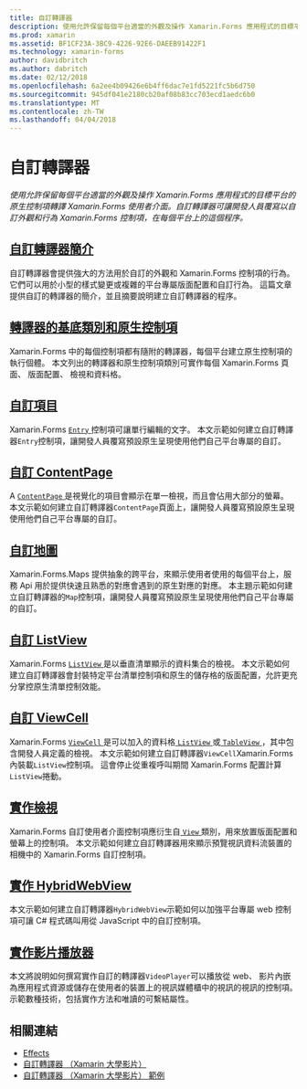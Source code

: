 ```yaml
---
title: 自訂轉譯器
description: 使用允許保留每個平台適當的外觀及操作 Xamarin.Forms 應用程式的目標平台的原生控制項轉譯 Xamarin.Forms 使用者介面。 自訂轉譯器可讓開發人員覆寫以自訂外觀和行為 Xamarin.Forms 控制項，在每個平台上的這個程序。
ms.prod: xamarin
ms.assetid: BF1CF23A-3BC9-4226-92E6-DAEEB91422F1
ms.technology: xamarin-forms
author: davidbritch
ms.author: dabritch
ms.date: 02/12/2018
ms.openlocfilehash: 6a2ee4b09426e6b4ff6dac7e1fd5221fc5b6d750
ms.sourcegitcommit: 945df041e2180cb20af08b83cc703ecd1aedc6b0
ms.translationtype: MT
ms.contentlocale: zh-TW
ms.lasthandoff: 04/04/2018
---
```

# <a name="custom-renderers"></a>自訂轉譯器

_使用允許保留每個平台適當的外觀及操作 Xamarin.Forms 應用程式的目標平台的原生控制項轉譯 Xamarin.Forms 使用者介面。自訂轉譯器可讓開發人員覆寫以自訂外觀和行為 Xamarin.Forms 控制項，在每個平台上的這個程序。_

## <a name="introduction-to-custom-renderersintroductionmd"></a>[自訂轉譯器簡介](introduction.md)

自訂轉譯器會提供強大的方法用於自訂的外觀和 Xamarin.Forms 控制項的行為。 它們可以用於小型的樣式變更或複雜的平台專屬版面配置和自訂行為。 這篇文章提供自訂的轉譯器的簡介，並且摘要說明建立自訂轉譯器的程序。

## <a name="renderer-base-classes-and-native-controlsrenderersmd"></a>[轉譯器的基底類別和原生控制項](renderers.md)

Xamarin.Forms 中的每個控制項都有隨附的轉譯器，每個平台建立原生控制項的執行個體。 本文列出的轉譯器和原生控制項類別可實作每個 Xamarin.Forms 頁面、 版面配置、 檢視和資料格。

## <a name="customizing-an-entryentrymd"></a>[自訂項目](entry.md)

Xamarin.Forms [ `Entry` ](https://developer.xamarin.com/api/type/Xamarin.Forms.Entry/)控制項可讓單行編輯的文字。 本文示範如何建立自訂轉譯器`Entry`控制項，讓開發人員覆寫預設原生呈現使用他們自己平台專屬的自訂。

## <a name="customizing-a-contentpagecontentpagemd"></a>[自訂 ContentPage](contentpage.md)

A [ `ContentPage` ](https://developer.xamarin.com/api/type/Xamarin.Forms.ContentPage/)是視覺化的項目會顯示在單一檢視，而且會佔用大部分的螢幕。 本文示範如何建立自訂轉譯器`ContentPage`頁面上，讓開發人員覆寫預設原生呈現使用他們自己平台專屬的自訂。

## <a name="customizing-a-mapmapindexmd"></a>[自訂地圖](map/index.md)

Xamarin.Forms.Maps 提供抽象的跨平台，來顯示使用者使用的每個平台上，服務 Api 用於提供快速且熟悉的對應會遇到的原生對應的對應。 本主題示範如何建立自訂轉譯器的`Map`控制項，讓開發人員覆寫預設原生呈現使用他們自己平台專屬的自訂。

## <a name="customizing-a-listviewlistviewmd"></a>[自訂 ListView](listview.md)

Xamarin.Forms [ `ListView` ](https://developer.xamarin.com/api/type/Xamarin.Forms.ListView/)是以垂直清單顯示的資料集合的檢視。 本文示範如何建立自訂轉譯器會封裝特定平台清單控制項和原生的儲存格的版面配置，允許更充分掌控原生清單控制效能。

## <a name="customizing-a-viewcellviewcellmd"></a>[自訂 ViewCell](viewcell.md)

Xamarin.Forms [ `ViewCell` ](https://developer.xamarin.com/api/type/Xamarin.Forms.ViewCell/)是可以加入的資料格[ `ListView` ](https://developer.xamarin.com/api/type/Xamarin.Forms.ListView/)或[ `TableView` ](https://developer.xamarin.com/api/type/Xamarin.Forms.TableView/)，其中包含開發人員定義的檢視。 本文示範如何建立自訂轉譯器`ViewCell`Xamarin.Forms 內裝載`ListView`控制項。 這會停止從重複呼叫期間 Xamarin.Forms 配置計算`ListView`捲動。

## <a name="implementing-a-viewviewmd"></a>[實作檢視](view.md)

Xamarin.Forms 自訂使用者介面控制項應衍生自[ `View` ](https://developer.xamarin.com/api/type/Xamarin.Forms.View/)類別，用來放置版面配置和螢幕上的控制項。 本文示範如何建立自訂轉譯器用來顯示預覽視訊資料流裝置的相機中的 Xamarin.Forms 自訂控制項。

## <a name="implementing-a-hybridwebviewhybridwebviewmd"></a>[實作 HybridWebView](hybridwebview.md)

本文示範如何建立自訂轉譯器`HybridWebView`示範如何以加強平台專屬 web 控制項可讓 C# 程式碼叫用從 JavaScript 中的自訂控制項。

## <a name="implementing-a-video-playervideo-playerindexmd"></a>[實作影片播放器](video-player/index.md)

本文將說明如何撰寫實作自訂的轉譯器`VideoPlayer`可以播放從 web、 影片內嵌為應用程式資源或儲存在使用者的裝置上的視訊媒體櫃中的視訊的視訊的控制項。 示範數種技術，包括實作方法和唯讀的可繫結屬性。 


## <a name="related-links"></a>相關連結

- [Effects](~/xamarin-forms/app-fundamentals/effects/index.md)
- [自訂轉譯器 （Xamarin 大學影片）](https://developer.xamarin.com/videos/cross-platform/xamarinforms-custom-renderers/)
- [自訂轉譯器 （Xamarin 大學影片） 範例](http://bit.ly/xf-customrenderer)
